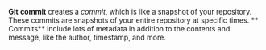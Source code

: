 **Git** **commit** creates a *commit*, which is like a snapshot of your repository. These commits are snapshots of your entire repository at specific times. ** Commits** include lots of metadata in addition to the contents and message, like the author, timestamp, and more.
